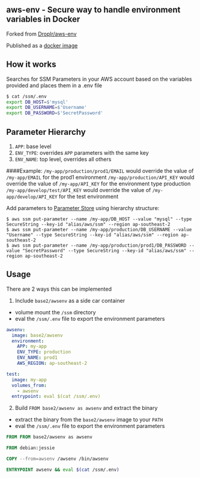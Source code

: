 aws-env - Secure way to handle environment variables in Docker
------------------------

Forked from [Droplr/aws-env](https://github.com/Droplr/aws-env)

Published as a [docker image](https://hub.docker.com/r/base2/awsenv/)

## How it works

Searches for SSM Parameters in your AWS account based on the variables provided and places them in a .env file

```bash
$ cat /ssm/.env
export DB_HOST=$'mysql'
export DB_USERNAME=$'Username'
export DB_PASSWORD=$'SecretPassword'
```

## Parameter Hierarchy

1. `APP`: base level
2. `ENV_TYPE`: overrides `APP` parameters with the same key
3. `ENV_NAME`: top level, overrides all others

####Example:
  `/my-app/production/prod1/EMAIL` would override the value of `/my-app/EMAIL` for the prod1 environment
  `/my-app/production/API_KEY` would override the value of `/my-app/API_KEY` for the environment type production
  `/my-app/develop/test/API_KEY` would override the value of `/my-app/develop/API_KEY` for the test environment

Add parameters to [Parameter Store](https://console.aws.amazon.com/ec2/v2/home#Parameters:) using hierarchy structure:
```
$ aws ssm put-parameter --name /my-app/DB_HOST --value "mysql" --type SecureString --key-id "alias/aws/ssm" --region ap-southeast-2
$ aws ssm put-parameter --name /my-app/production/DB_USERNAME --value "Username" --type SecureString --key-id "alias/aws/ssm" --region ap-southeast-2
$ aws ssm put-parameter --name /my-app/production/prod1/DB_PASSWORD --value "SecretPassword" --type SecureString --key-id "alias/aws/ssm" --region ap-southeast-2
```

## Usage

There are 2 ways this can be implemented

1. Include `base2/awsenv` as a side car container

  * volume mount the `/ssm` directory
  * eval the `/ssm/.env` file to export the environment parameters

```yml
awsenv:
  image: base2/awsenv
  environment:
    APP: my-app
    ENV_TYPE: production
    ENV_NAME: prod1
    AWS_REGION: ap-southeast-2

test:
  image: my-app
  volumes_from:
    - awsenv
  entrypoint: eval $(cat /ssm/.env)
```

2. Build `FROM base2/awsenv as awsenv` and extract the binary

  * extract the binary from the `base2/awsenv` image to your `PATH`
  * eval the `/ssm/.env` file to export the environment parameters

```Dockerfile
FROM FROM base2/awsenv as awsenv

FROM debian:jessie

COPY --from=awsenv /awsenv /bin/awsenv

ENTRYPOINT awsenv && eval $(cat /ssm/.env)
```
